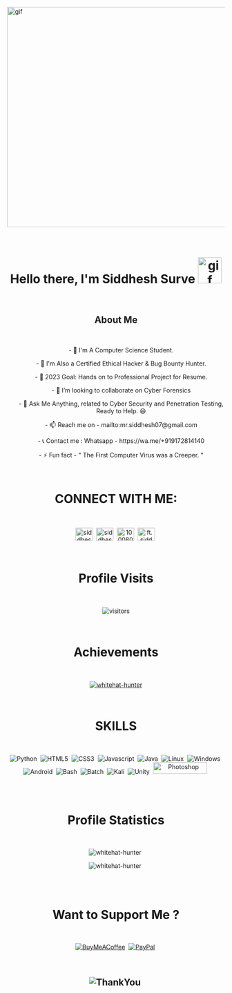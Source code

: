 
<p>
    <img align="center" alt="gif" src="https://media.tenor.com/54mjjpuowCgAAAAC/ninjala-jane.gif" width="1015" height="510"/>
</p>

<br>

<p>
<h1 align="center"><b>Hello there, I'm Siddhesh Surve <img alt="gif" src="https://emojipedia-us.s3.amazonaws.com/source/noto-emoji-animations/344/waving-hand_light-skin-tone_1f44b-1f3fb_1f3fb.gif" width="55" height="60"/></b></h1>
</p>


<br>

<h2 align="center">About Me</h2>

<br>

<ul align="center">- 🔭 I'm A Computer Science Student.</ul>
<ul align="center">- 🌱 I'm Also a Certified Ethical Hacker & Bug Bounty Hunter.</ul>
<ul align="center">- 🎯 2023 Goal: Hands on to Professional Project for Resume.</ul>
<ul align="center">- 👯 I’m looking to collaborate on Cyber Forensics</ul>
<ul align="center">- 💬 Ask Me Anything, related to Cyber Security and Penetration Testing, Ready to Help. 😄</ul>
<ul align="center">- 📫 Reach me on - mailto:mr.siddhesh07@gmail.com </ul>
<ul align="center">-  📞 Contact me : Whatsapp - https://wa.me/+919172814140</ul>
<ul align="center">- ⚡ Fun fact  -  " The First Computer Virus was a Creeper. "</ul>

<br>

<h1 align="center">CONNECT WITH ME: </h1>

<br>

<p align="center">
<a href="https://twitter.com/siddhes66941635" target="blank"><img align="center" src="https://raw.githubusercontent.com/rahuldkjain/github-profile-readme-generator/master/src/images/icons/Social/twitter.svg" alt="siddhes66941635" height="30" width="40" /></a>&nbsp;
<a href="https://linkedin.com/in/siddhesh-surve-785387231" target="blank"><img align="center" src="https://raw.githubusercontent.com/rahuldkjain/github-profile-readme-generator/master/src/images/icons/Social/linked-in-alt.svg" alt="siddhesh-surve-785387231" height="30" width="40" /></a>&nbsp;
<a href="https://fb.com/100080158616594" target="blank"><img align="center" src="https://raw.githubusercontent.com/rahuldkjain/github-profile-readme-generator/master/src/images/icons/Social/facebook.svg" alt="100080158616594" height="30" width="40" /></a>&nbsp;
<a href="https://instagram.com/ft.siddhesh" target="blank"><img align="center" src="https://raw.githubusercontent.com/rahuldkjain/github-profile-readme-generator/master/src/images/icons/Social/instagram.svg" alt="ft.siddhesh" height="30" width="40" /></a>&nbsp;
</p>


<br>

<h1 align="center"> Profile Visits </h1>

<br>

<p align="center">
    <img align="center" alt="visitors" src="https://profile-counter.glitch.me/WhiteHat-Hunter/count.svg" />
</p>

<br>

<h1 align="center">Achievements</h1>

<br>

<p align="center"> <a href="https://github.com/ryo-ma/github-profile-trophy"><img src="https://github-profile-trophy.vercel.app/?username=whitehat-hunter" alt="whitehat-hunter" /></a> </p>

<br>

<h1 align="center">SKILLS</h1>

<br>

<p align="center">
<img src="https://img.shields.io/badge/Python-3776AB?style=for-the-badge&logo=python&logoColor=white" alt="Python"/>&nbsp;
<img src="https://img.shields.io/badge/HTML5-E34F26?style=for-the-badge&logo=html5&logoColor=white" alt="HTML5"/>&nbsp;
<img src="https://img.shields.io/badge/CSS3-1572B6?style=for-the-badge&logo=css3&logoColor=white" alt="CSS3"/>&nbsp;
<img src="https://img.shields.io/badge/JavaScript-F7DF1E?style=for-the-badge&logo=javascript&logoColor=black" alt="Javascript"/>&nbsp;
<img src="https://img.shields.io/badge/Java-ED8B00?style=for-the-badge&logo=java&logoColor=white" alt="Java"/>&nbsp;
<img src="https://img.shields.io/badge/Linux-FCC624?style=for-the-badge&logo=linux&logoColor=black" alt="Linux"/>&nbsp;
<img src="https://img.shields.io/badge/Windows-0078D6?style=for-the-badge&logo=windows&logoColor=white" alt="Windows"/>&nbsp;
<img src="https://img.shields.io/badge/Android-3DDC84?style=for-the-badge&logo=android&logoColor=white" alt="Android"/>&nbsp; 
<img src="https://img.shields.io/badge/GNU%20Bash-4EAA25?style=for-the-badge&logo=GNU%20Bash&logoColor=white" alt="Bash"/>&nbsp;
<img src="https://img.shields.io/badge/windows%20terminal-4D4D4D?style=for-the-badge&logo=windows%20terminal&logoColor=white" alt="Batch"/>&nbsp;
<img src="https://img.shields.io/badge/Kali_Linux-557C94?style=for-the-badge&logo=kali-linux&logoColor=white" alt="Kali"/>&nbsp;
<img src="https://img.shields.io/badge/Unity-100000?style=for-the-badge&logo=unity&logoColor=white" alt="Unity"/>&nbsp;
<img src="https://aleen42.github.io/badges/src/photoshop.svg" width="125" height="27" alt="Photoshop"/>&nbsp;
</p>

<br>
<br>

<h1 align="center"> Profile Statistics </h1>

<br>

<p align="center"><img src="https://github-readme-stats.vercel.app/api/top-langs?username=whitehat-hunter&show_icons=true&locale=en&layout=compact" alt="whitehat-hunter" />&nbsp;</p>
<p align="center"><img src="https://github-readme-stats.vercel.app/api?username=whitehat-hunter&show_icons=true&locale=en" alt="whitehat-hunter" />&nbsp;</p>

<br>
<br>

<h1 align="center">Want to Support Me ?</h1>

<br>

<p align="center">
<a href="https://www.buymeacoffee.com/mrsiddhesh" target="blank"><img src="https://img.shields.io/badge/Buy_Me_A_Coffee-FFDD00?style=for-the-badge&logo=buy-me-a-coffee&logoColor=black" alt="BuyMeACoffee"/></a>&nbsp;
<a href="https://www.paypal.me/mrsiddhesh07" target="blank"><img src="https://img.shields.io/badge/PayPal-00457C?style=for-the-badge&logo=paypal&logoColor=white" alt="PayPal"/></a>&nbsp;
</p>

<br>


<h2 align="center">
<img src="https://email.uplers.com/blog/wp-content/uploads/2017/08/ThankYou-Email-Engagement-Thumbnail.jpg" alt="ThankYou"/>&nbsp;
</h2>
